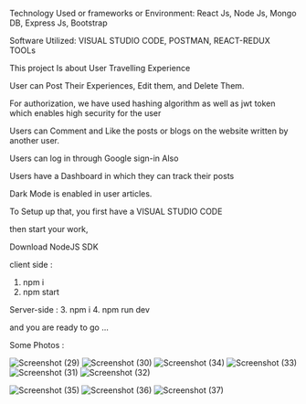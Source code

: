 

Technology Used or frameworks or Environment: React Js, Node Js, Mongo DB, Express Js, Bootstrap

Software Utilized: VISUAL STUDIO CODE, POSTMAN, REACT-REDUX TOOLs

This project Is about User Travelling Experience

User can Post Their Experiences, Edit them, and Delete Them.

For authorization, we have used hashing algorithm as well as jwt token which enables high security for the user

Users can Comment and Like the posts or blogs on the website written by another user.

Users can log in through Google sign-in Also

Users have a Dashboard in which they can track their posts

Dark Mode is enabled in user articles.

To Setup up that, you first have a VISUAL STUDIO CODE 

then start your work, 

Download NodeJS SDK

client side  :
1. npm i
2. npm start

Server-side : 
3. npm i
4. npm run dev


and you are ready to go ... 



Some Photos :

![Screenshot (29)](https://github.com/gaganbansal-geek/khojYatri-TravelThread/assets/76611617/954f393a-cf98-4dcc-a2dc-0fa33f43ebc4)
![Screenshot (30)](https://github.com/gaganbansal-geek/khojYatri-TravelThread/assets/76611617/426eb8af-6bf0-4c71-bbd0-6db95913f051)
![Screenshot (34)](https://github.com/gaganbansal-geek/khojYatri-TravelThread/assets/76611617/97a1b7c4-161a-4686-8178-53455017a6d1)
![Screenshot (33)](https://github.com/gaganbansal-geek/khojYatri-TravelThread/assets/76611617/dcb4d17d-7310-409c-9c37-221c3bf5021e)
![Screenshot (31)](https://github.com/gaganbansal-geek/khojYatri-TravelThread/assets/76611617/e1975d5d-1d27-4c91-b7ea-5a00849692e9)
![Screenshot (32)](https://github.com/gaganbansal-geek/khojYatri-TravelThread/assets/76611617/eb8a5cbf-029b-45ce-946d-7f6ee5196602)



![Screenshot (35)](https://github.com/gaganbansal-geek/khojYatri-TravelThread/assets/76611617/c37f90ff-7833-4162-8a81-4b47621fa365)
![Screenshot (36)](https://github.com/gaganbansal-geek/khojYatri-TravelThread/assets/76611617/77ca2299-8072-4b7a-acac-b7b4869007f6)
![Screenshot (37)](https://github.com/gaganbansal-geek/khojYatri-TravelThread/assets/76611617/362b3c85-318f-4d9e-b4e9-b51243039f26)





